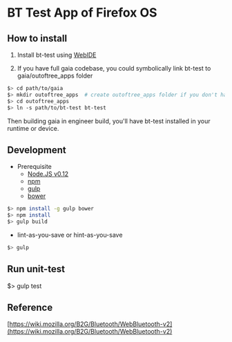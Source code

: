 # BT Test App of Firefox OS

## How to install
1. Install bt-test using [WebIDE](https://developer.mozilla.org/en-US/docs/Tools/WebIDE/Running_and_debugging_apps)

2. If you have full gaia codebase, you could symbolically link bt-test to gaia/outoftree_apps folder

```sh
$> cd path/to/gaia
$> mkdir outoftree_apps  # create outoftree_apps folder if you don't have one
$> cd outoftree_apps
$> ln -s path/to/bt-test bt-test
```

Then building gaia in engineer build, you'll have bt-test installed in your runtime or device.

## Development

* Prerequisite
    - [Node.JS v0.12](https://nodejs.org/)
    - [npm](https://www.npmjs.com/)
    - [gulp](http://gulpjs.com/)
    - [bower](http://bower.io/)

```sh
$> npm install -g gulp bower
$> npm install
$> gulp build
```

* lint-as-you-save or hint-as-you-save

```sh
$> gulp
```

## Run unit-test

$> gulp test

## Reference
[https://wiki.mozilla.org/B2G/Bluetooth/WebBluetooth-v2](https://wiki.mozilla.org/B2G/Bluetooth/WebBluetooth-v2)
